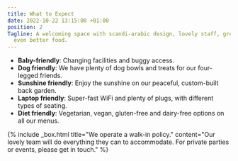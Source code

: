 ```yaml
---
title: What to Expect
date: 2022-10-22 13:15:00 +01:00
position: 2
Tagline: A welcoming space with scandi-arabic design, lovely staff, great drinks and
  even better food.
---
```


* **Baby-friendly**: Changing facilities and buggy access.
* **Dog friendly**: We have plenty of dog bowls and treats for our four-legged friends.
* **Sunshine friendly**: Enjoy the sunshine on our peaceful, custom-built back garden.
* **Laptop friendly**: Super-fast WiFi and plenty of plugs, with different types of seating.
* **Diet friendly**: Vegetarian, vegan, gluten-free and dairy-free options on all our menus.

{% include _box.html 
title="We operate a walk-in policy."
content="Our lovely team will do everything they can to accommodate. For private parties or events, please get in touch." 
%}
